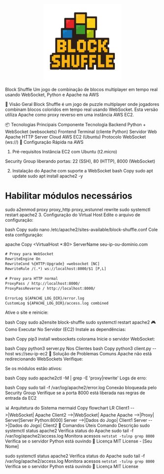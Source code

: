 <p align="center">
 <img src= "logo_Block_Shuffle.png" width=50%>
</p>



Block Shuffle
Um jogo de combinação de blocos multiplayer em tempo real usando WebSocket, Python e Apache na AWS

🌟 Visão Geral
Block Shuffle é um jogo de puzzle multiplayer onde jogadores combinam blocos coloridos em tempo real usando WebSocket. Esta versão utiliza Apache como proxy reverso em uma instância AWS EC2.

📦 Tecnologias Principais
Componente	Tecnologia
Backend	Python + WebSocket (websockets)
Frontend	Terminal (cliente Python)
Servidor Web	Apache HTTP Server
Cloud	AWS EC2 (Ubuntu)
Protocolo	WebSocket (ws://)
🚀 Configuração Rápida na AWS
1. Pré-requisitos
Instância EC2 com Ubuntu (t2.micro)

Security Group liberando portas: 22 (SSH), 80 (HTTP), 8000 (WebSocket)

2. Instalação do Apache com suporte a WebSocket
bash
Copy
sudo apt update
sudo apt install apache2 -y

# Habilitar módulos necessários
sudo a2enmod proxy proxy_http proxy_wstunnel rewrite
sudo systemctl restart apache2
3. Configuração do Virtual Host
Edite o arquivo de configuração:

bash
Copy
sudo nano /etc/apache2/sites-available/block-shuffle.conf
Cole esta configuração:

apache
Copy
<VirtualHost *:80>
    ServerName seu-ip-ou-dominio.com

    # Proxy para WebSocket
    RewriteEngine On
    RewriteCond %{HTTP:Upgrade} =websocket [NC]
    RewriteRule /(.*) ws://localhost:8000/$1 [P,L]

    # Proxy para HTTP normal
    ProxyPass / http://localhost:8000/
    ProxyPassReverse / http://localhost:8000/

    ErrorLog ${APACHE_LOG_DIR}/error.log
    CustomLog ${APACHE_LOG_DIR}/access.log combined
</VirtualHost>
Ative o site e reinicie:

bash
Copy
sudo a2ensite block-shuffle
sudo systemctl restart apache2
🎮 Como Executar
No Servidor (EC2)
Instale as dependências:

bash
Copy
pip3 install websockets colorama
Inicie o servidor WebSocket:

bash
Copy
python3 server.py
Nos Clientes
bash
Copy
python3 client.py --host ws://seu-ip-ec2
🔧 Solução de Problemas Comuns
Apache não está redirecionando WebSockets
Verifique:

Se os módulos estão ativos:

bash
Copy
sudo apache2ctl -M | grep -E 'proxy|rewrite'
Logs de erro:

bash
Copy
sudo tail -f /var/log/apache2/error.log
Conexão bloqueada pelo Security Group
Verifique se a porta 8000 está liberada nas regras de entrada da EC2

📊 Arquitetura do Sistema
mermaid
Copy
flowchart LR
    Client1 -->|WebSocket| Apache
    Client2 -->|WebSocket| Apache
    Apache -->|Proxy| Server[Server Python:8000]
    Server -->|Dados do Jogo| Client1
    Server -->|Dados do Jogo| Client2
📜 Comandos Úteis
Comando	Descrição
sudo systemctl status apache2	Verifica status do Apache
sudo tail -f /var/log/apache2/access.log	Monitora acessos
`netstat -tulnp	grep 8000`	Verifica se o servidor Python está ouvindo
📄 Licença
MIT License - [Seu Nome]


sudo systemctl status apache2	Verifica status do Apache
sudo tail -f /var/log/apache2/access.log	Monitora acessos
`netstat -tulnp	grep 8000`	Verifica se o servidor Python está ouvindo
📄 Licença
MIT License 


